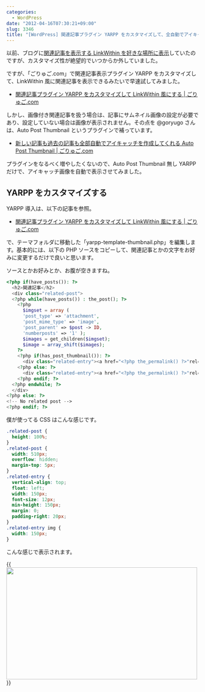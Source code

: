 ```yaml
---
categories:
  - WordPress
date: "2012-04-16T07:30:21+09:00"
slug: 3346
title: "[WordPress] 関連記事プラグイン YARPP をカスタマイズして、全自動でアイキャッチ画像表示する"
---
```


以前、ブログに[関連記事を表示する LinkWithin を好きな場所に表示](http://rakuishi.com/archives/1618/)していたのですが、カスタマイズ性が絶望的でいつからか外していました。

ですが、「ごりゅご.com」で関連記事表示プラグイン YARPP をカスタマイズして、LinkWithin 風に関連記事を表示できるみたいで早速試してみました。

- [関連記事プラグイン YARPP をカスタマイズして LinkWithin 風にする | ごりゅご.com](http://goryugo.com/20120414/yarpp_linkwithin/)

しかし、画像付き関連記事を扱う場合は、記事にサムネイル画像の設定が必要であり、設定していない場合は画像が表示されません。その点を @goryugo さんは、Auto Post Thumbnail というプラグインで補っています。

- [新しい記事も過去の記事も全部自動でアイキャッチを作成してくれる Auto Post Thumbnail | ごりゅご.com](http://goryugo.com/20120414/auto_post_thumbnail/)

プラグインをなるべく増やしたくないので、Auto Post Thumbnail 無し YARPP だけで、アイキャッチ画像を自動で表示させてみました。

## YARPP をカスタマイズする

YARPP 導入は、以下の記事を参照。

- [関連記事プラグイン YARPP をカスタマイズして LinkWithin 風にする | ごりゅご.com](http://goryugo.com/20120414/yarpp_linkwithin/)

で、テーマフォルダに移動した「yarpp-template-thumbnail.php」を編集します。基本的には、以下の PHP ソースをコピーして、関連記事とかの文字をお好みに変更するだけで良いと思います。

ソースとかお好みとか、お腹が空きますね。

```php
<?php if(have_posts()): ?>
  <h2>関連記事</h2>
  <div class="related-post">
  <?php while(have_posts()) : the_post(); ?>
    <?php
      $imgset = array (
      'post_type' => 'attachment',
      'post_mime_type' => 'image',
      'post_parent' => $post -> ID,
      'numberposts' => '1' );
      $images = get_children($imgset);
      $image = array_shift($images);
    ?>
    <?php if(has_post_thumbnail()): ?>
      <div class="related-entry"><a href="<?php the_permalink() ?>"rel="bookmark"title="<?php the_title_attribute(); ?>"><?php the_post_thumbnail("thumbnail"); ?><?php the_title(); ?></a></div>
    <?php else: ?>
      <div class="related-entry"><a href="<?php the_permalink() ?>"rel="bookmark"title="<?php the_title_attribute(); ?>"><?php echo wp_get_attachment_image($image->ID, 'thumbnail'); ?><?php the_title(); ?></a></div>
    <?php endif; ?>
  <?php endwhile; ?>
  </div>
<?php else: ?>
<!-- No related post -->
<?php endif; ?>
```

僕が使ってる CSS はこんな感じです。

```css
.related-post {
  height: 100%;
}
.related-post {
  width: 510px;
  overflow: hidden;
  margin-top: 5px;
}
.related-entry {
  vertical-align: top;
  float: left;
  width: 150px;
  font-size: 12px;
  min-height: 150px;
  margin: 0;
  padding-right: 20px;
}
.related-entry img {
  width: 150px;
}
```

こんな感じで表示されます。

{{<img alt="" src="/images/2012/04/3346_1.png" width="500" height="293">}}
